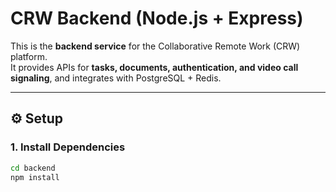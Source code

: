 # CRW Backend (Node.js + Express)

This is the **backend service** for the Collaborative Remote Work (CRW) platform.  
It provides APIs for **tasks, documents, authentication, and video call signaling**, and integrates with PostgreSQL + Redis.

---

## ⚙️ Setup

### 1. Install Dependencies
```bash
cd backend
npm install
